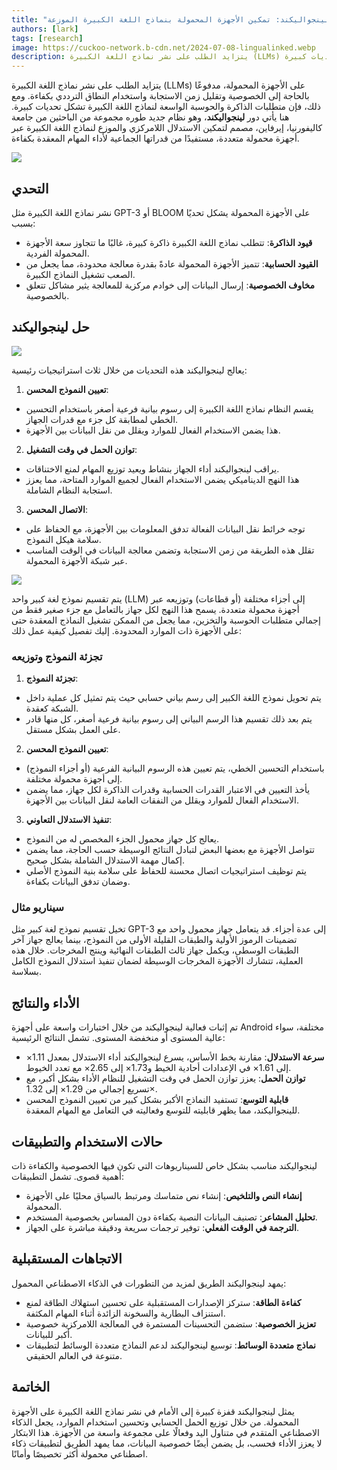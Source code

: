 ```yaml
---
title: "لينجواليكند: تمكين الأجهزة المحمولة بنماذج اللغة الكبيرة الموزعة"
authors: [lark]
tags: [research]
image: https://cuckoo-network.b-cdn.net/2024-07-08-lingualinked.webp
description: يتزايد الطلب على نشر نماذج اللغة الكبيرة (LLMs) على الأجهزة المحمولة، مدفوعًا بالحاجة إلى الخصوصية وتقليل زمن الاستجابة واستخدام النطاق الترددي بكفاءة. ومع ذلك، فإن متطلبات الذاكرة والحوسبة الواسعة لنماذج اللغة الكبيرة تشكل تحديات كبيرة.
---
```


يتزايد الطلب على نشر نماذج اللغة الكبيرة (LLMs) على الأجهزة المحمولة، مدفوعًا بالحاجة إلى الخصوصية وتقليل زمن الاستجابة واستخدام النطاق الترددي بكفاءة. ومع ذلك، فإن متطلبات الذاكرة والحوسبة الواسعة لنماذج اللغة الكبيرة تشكل تحديات كبيرة. هنا يأتي دور **لينجواليكند**، وهو نظام جديد طوره مجموعة من الباحثين من جامعة كاليفورنيا، إيرفاين، مصمم لتمكين الاستدلال اللامركزي والموزع لنماذج اللغة الكبيرة عبر أجهزة محمولة متعددة، مستفيدًا من قدراتها الجماعية لأداء المهام المعقدة بكفاءة.

![](https://cuckoo-network.b-cdn.net/2024-07-08-lingualinked.webp)

## التحدي

نشر نماذج اللغة الكبيرة مثل GPT-3 أو BLOOM على الأجهزة المحمولة يشكل تحديًا بسبب:
- **قيود الذاكرة**: تتطلب نماذج اللغة الكبيرة ذاكرة كبيرة، غالبًا ما تتجاوز سعة الأجهزة المحمولة الفردية.
- **القيود الحسابية**: تتميز الأجهزة المحمولة عادةً بقدرة معالجة محدودة، مما يجعل من الصعب تشغيل النماذج الكبيرة.
- **مخاوف الخصوصية**: إرسال البيانات إلى خوادم مركزية للمعالجة يثير مشاكل تتعلق بالخصوصية.

## حل لينجواليكند

![](https://cuckoo-network.b-cdn.net/lingualinked.webp)

يعالج لينجواليكند هذه التحديات من خلال ثلاث استراتيجيات رئيسية:

1. **تعيين النموذج المحسن**:
  - يقسم النظام نماذج اللغة الكبيرة إلى رسوم بيانية فرعية أصغر باستخدام التحسين الخطي لمطابقة كل جزء مع قدرات الجهاز.
  - هذا يضمن الاستخدام الفعال للموارد ويقلل من نقل البيانات بين الأجهزة.

2. **توازن الحمل في وقت التشغيل**:
  - يراقب لينجواليكند أداء الجهاز بنشاط ويعيد توزيع المهام لمنع الاختناقات.
  - هذا النهج الديناميكي يضمن الاستخدام الفعال لجميع الموارد المتاحة، مما يعزز استجابة النظام الشاملة.

3. **الاتصال المحسن**:
  - توجه خرائط نقل البيانات الفعالة تدفق المعلومات بين الأجهزة، مع الحفاظ على سلامة هيكل النموذج.
  - تقلل هذه الطريقة من زمن الاستجابة وتضمن معالجة البيانات في الوقت المناسب عبر شبكة الأجهزة المحمولة.

![](https://cuckoo-network.b-cdn.net/lingualinked-lb.webp)

يتم تقسيم نموذج لغة كبير واحد (LLM) إلى أجزاء مختلفة (أو قطاعات) وتوزيعه عبر أجهزة محمولة متعددة. يسمح هذا النهج لكل جهاز بالتعامل مع جزء صغير فقط من إجمالي متطلبات الحوسبة والتخزين، مما يجعل من الممكن تشغيل النماذج المعقدة حتى على الأجهزة ذات الموارد المحدودة. إليك تفصيل كيفية عمل ذلك:

### تجزئة النموذج وتوزيعه

1. **تجزئة النموذج**:
  - يتم تحويل نموذج اللغة الكبير إلى رسم بياني حسابي حيث يتم تمثيل كل عملية داخل الشبكة كعقدة.
  - يتم بعد ذلك تقسيم هذا الرسم البياني إلى رسوم بيانية فرعية أصغر، كل منها قادر على العمل بشكل مستقل.
2. **تعيين النموذج المحسن**:
  - باستخدام التحسين الخطي، يتم تعيين هذه الرسوم البيانية الفرعية (أو أجزاء النموذج) إلى أجهزة محمولة مختلفة.
  - يأخذ التعيين في الاعتبار القدرات الحسابية وقدرات الذاكرة لكل جهاز، مما يضمن الاستخدام الفعال للموارد ويقلل من النفقات العامة لنقل البيانات بين الأجهزة.
3. **تنفيذ الاستدلال التعاوني**:
  - يعالج كل جهاز محمول الجزء المخصص له من النموذج.
  - تتواصل الأجهزة مع بعضها البعض لتبادل النتائج الوسيطة حسب الحاجة، مما يضمن إكمال مهمة الاستدلال الشاملة بشكل صحيح.
  - يتم توظيف استراتيجيات اتصال محسنة للحفاظ على سلامة بنية النموذج الأصلي وضمان تدفق البيانات بكفاءة.

### سيناريو مثال

تخيل تقسيم نموذج لغة كبير مثل GPT-3 إلى عدة أجزاء. قد يتعامل جهاز محمول واحد مع تضمينات الرموز الأولية والطبقات القليلة الأولى من النموذج، بينما يعالج جهاز آخر الطبقات الوسطى، ويكمل جهاز ثالث الطبقات النهائية وينتج المخرجات. خلال هذه العملية، تتشارك الأجهزة المخرجات الوسيطة لضمان تنفيذ استدلال النموذج الكامل بسلاسة.

## الأداء والنتائج

تم إثبات فعالية لينجواليكند من خلال اختبارات واسعة على أجهزة Android مختلفة، سواء عالية المستوى أو منخفضة المستوى. تشمل النتائج الرئيسية:

- **سرعة الاستدلال**: مقارنة بخط الأساس، يسرع لينجواليكند أداء الاستدلال بمعدل 1.11× إلى 1.61× في الإعدادات أحادية الخيط و1.73× إلى 2.65× مع تعدد الخيوط.
- **توازن الحمل**: يعزز توازن الحمل في وقت التشغيل للنظام الأداء بشكل أكبر، مع تسريع إجمالي من 1.29× إلى 1.32×.
- **قابلية التوسع**: تستفيد النماذج الأكبر بشكل كبير من تعيين النموذج المحسن للينجواليكند، مما يظهر قابليته للتوسع وفعاليته في التعامل مع المهام المعقدة.

## حالات الاستخدام والتطبيقات

لينجواليكند مناسب بشكل خاص للسيناريوهات التي تكون فيها الخصوصية والكفاءة ذات أهمية قصوى. تشمل التطبيقات:

- **إنشاء النص والتلخيص**: إنشاء نص متماسك ومرتبط بالسياق محليًا على الأجهزة المحمولة.
- **تحليل المشاعر**: تصنيف البيانات النصية بكفاءة دون المساس بخصوصية المستخدم.
- **الترجمة في الوقت الفعلي**: توفير ترجمات سريعة ودقيقة مباشرة على الجهاز.

## الاتجاهات المستقبلية

يمهد لينجواليكند الطريق لمزيد من التطورات في الذكاء الاصطناعي المحمول:

- **كفاءة الطاقة**: ستركز الإصدارات المستقبلية على تحسين استهلاك الطاقة لمنع استنزاف البطارية والسخونة الزائدة أثناء المهام المكثفة.
- **تعزيز الخصوصية**: ستضمن التحسينات المستمرة في المعالجة اللامركزية خصوصية أكبر للبيانات.
- **نماذج متعددة الوسائط**: توسيع لينجواليكند لدعم النماذج متعددة الوسائط لتطبيقات متنوعة في العالم الحقيقي.

## الخاتمة

يمثل لينجواليكند قفزة كبيرة إلى الأمام في نشر نماذج اللغة الكبيرة على الأجهزة المحمولة. من خلال توزيع الحمل الحسابي وتحسين استخدام الموارد، يجعل الذكاء الاصطناعي المتقدم في متناول اليد وفعالًا على مجموعة واسعة من الأجهزة. هذا الابتكار لا يعزز الأداء فحسب، بل يضمن أيضًا خصوصية البيانات، مما يمهد الطريق لتطبيقات ذكاء اصطناعي محمولة أكثر تخصيصًا وأمانًا.
